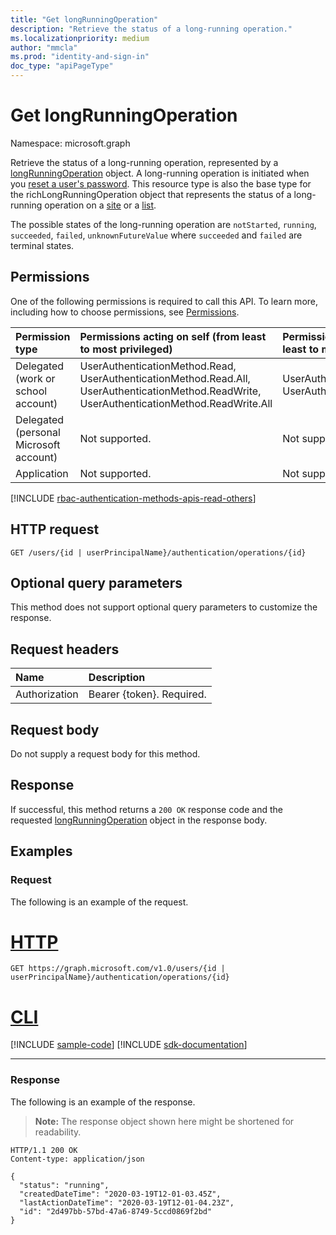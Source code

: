 ```yaml
---
title: "Get longRunningOperation"
description: "Retrieve the status of a long-running operation."
ms.localizationpriority: medium
author: "mmcla"
ms.prod: "identity-and-sign-in"
doc_type: "apiPageType"
---
```


# Get longRunningOperation

Namespace: microsoft.graph


Retrieve the status of a long-running operation, represented by a [longRunningOperation](../resources/longrunningoperation.md) object. A long-running operation is initiated when you [reset a user's password](authenticationmethod-resetpassword.md). This resource type is also the base type for the richLongRunningOperation object that represents the status of a long-running operation on a [site](../resources/site.md) or a [list](../resources/list.md).

The possible states of the long-running operation are `notStarted`, `running`, `succeeded`, `failed`, `unknownFutureValue` where `succeeded` and `failed` are terminal states.

## Permissions

One of the following permissions is required to call this API. To learn more, including how to choose permissions, see [Permissions](/graph/permissions-reference).

| Permission type                        | Permissions acting on self (from least to most privileged) | Permissions acting on others (from least to most privileged)|
|:---------------------------------------|:-------------------------|:-----------------|
| Delegated (work or school account)     | UserAuthenticationMethod.Read, UserAuthenticationMethod.Read.All, UserAuthenticationMethod.ReadWrite, UserAuthenticationMethod.ReadWrite.All | UserAuthenticationMethod.Read.All, UserAuthenticationMethod.ReadWrite.All |
| Delegated (personal Microsoft account) | Not supported. | Not supported. |
| Application                            | Not supported. | Not supported. |

[!INCLUDE [rbac-authentication-methods-apis-read-others](../includes/rbac-for-apis/rbac-authentication-methods-apis-read-others.md)]

## HTTP request

<!-- { "blockType": "ignored" } -->

```http
GET /users/{id | userPrincipalName}/authentication/operations/{id}
```

## Optional query parameters

This method does not support optional query parameters to customize the response.

## Request headers

| Name      |Description|
|:----------|:----------|
| Authorization | Bearer {token}. Required. |

## Request body

Do not supply a request body for this method.

## Response

If successful, this method returns a `200 OK` response code and the requested [longRunningOperation](../resources/longrunningoperation.md) object in the response body.

## Examples

### Request

The following is an example of the request.



# [HTTP](#tab/http)
<!-- {
  "blockType": "request",
  "name": "get_longrunningoperation"
}-->

```msgraph-interactive
GET https://graph.microsoft.com/v1.0/users/{id | userPrincipalName}/authentication/operations/{id}
```

# [CLI](#tab/cli)
[!INCLUDE [sample-code](../includes/snippets/cli/get-longrunningoperation-cli-snippets.md)]
[!INCLUDE [sdk-documentation](../includes/snippets/snippets-sdk-documentation-link.md)]

---

### Response

The following is an example of the response.

> **Note:** The response object shown here might be shortened for readability.

<!-- {
  "blockType": "response",
  "truncated": true,
  "@odata.type": "microsoft.graph.longRunningOperation"
} -->

```http
HTTP/1.1 200 OK
Content-type: application/json

{
  "status": "running",
  "createdDateTime": "2020-03-19T12-01-03.45Z",
  "lastActionDateTime": "2020-03-19T12-01-04.23Z",
  "id": "2d497bb-57bd-47a6-8749-5ccd0869f2bd"
}
```

<!-- uuid: 16cd6b66-4b1a-43a1-adaf-3a886856ed98
2019-02-04 14:57:30 UTC -->
<!-- {
  "type": "#page.annotation",
  "description": "Get operation",
  "keywords": "",
  "section": "documentation",
  "tocPath": ""
}-->
